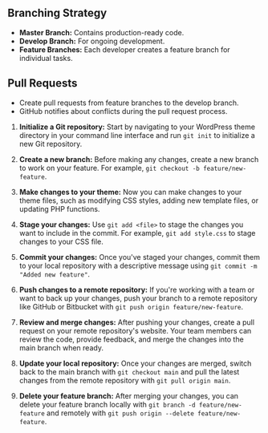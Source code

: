 
## Branching Strategy
- **Master Branch:** Contains production-ready code.
- **Develop Branch:** For ongoing development.
- **Feature Branches:** Each developer creates a feature branch for individual tasks.

## Pull Requests
- Create pull requests from feature branches to the develop branch.
- GitHub notifies about conflicts during the pull request process.

1. **Initialize a Git repository:** Start by navigating to your WordPress theme directory in your command line interface and run `git init` to initialize a new Git repository.

2. **Create a new branch:** Before making any changes, create a new branch to work on your feature. For example, `git checkout -b feature/new-feature`.

3. **Make changes to your theme:** Now you can make changes to your theme files, such as modifying CSS styles, adding new template files, or updating PHP functions.

4. **Stage your changes:** Use `git add <file>` to stage the changes you want to include in the commit. For example, `git add style.css` to stage changes to your CSS file.

5. **Commit your changes:** Once you've staged your changes, commit them to your local repository with a descriptive message using `git commit -m "Added new feature"`.

6. **Push changes to a remote repository:** If you're working with a team or want to back up your changes, push your branch to a remote repository like GitHub or Bitbucket with `git push origin feature/new-feature`.

7. **Review and merge changes:** After pushing your changes, create a pull request on your remote repository's website. Your team members can review the code, provide feedback, and merge the changes into the main branch when ready.

8. **Update your local repository:** Once your changes are merged, switch back to the main branch with `git checkout main` and pull the latest changes from the remote repository with `git pull origin main`.

9. **Delete your feature branch:** After merging your changes, you can delete your feature branch locally with `git branch -d feature/new-feature` and remotely with `git push origin --delete feature/new-feature`.
